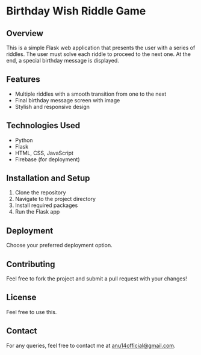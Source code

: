 # Birthday Wish Riddle Game

## Overview
This is a simple Flask web application that presents the user with a series of riddles. The user must solve each riddle to proceed to the next one. At the end, a special birthday message is displayed.

## Features
- Multiple riddles with a smooth transition from one to the next
- Final birthday message screen with image
- Stylish and responsive design

## Technologies Used
- Python
- Flask
- HTML, CSS, JavaScript
- Firebase (for deployment)

## Installation and Setup
1. Clone the repository
2. Navigate to the project directory
3. Install required packages
4. Run the Flask app


## Deployment
Choose your preferred deployment option. 


## Contributing
Feel free to fork the project and submit a pull request with your changes!

## License
Feel free to use this.

## Contact
For any queries, feel free to contact me at [anu14official@gmail.com](mailto:anu14official@gmail.com).
